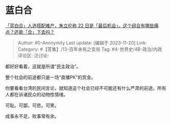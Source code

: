 # 蓝白合
[「蓝白合」人选搭配难产，朱立伦称 22 日是「最后机会」，这个组合有哪些痛点？还能「合」下去吗？](https://www.zhihu.com/question/630915249/answer/3295862862)

> Author: #0-Anonymity
> Last update: [编辑于 2023-11-20]
> Link:
> Category: #【答集】/13-百年未有之变局 
> Tag: #4-世界史/4B-政治/内政 
> 评论区:
> 泛讨论:

都好好看着，这就是所谓“民主政治”。

整个社会的前途都只是一场“直播PK”的赏金。

你要看看台湾的民间言论，就知道这个社会已经不可能还有什么严肃的前途。所有人都在诉诸民众的动物性情绪。

可耻。可鄙。可悲。可笑。

成事永不足，败事常有余。